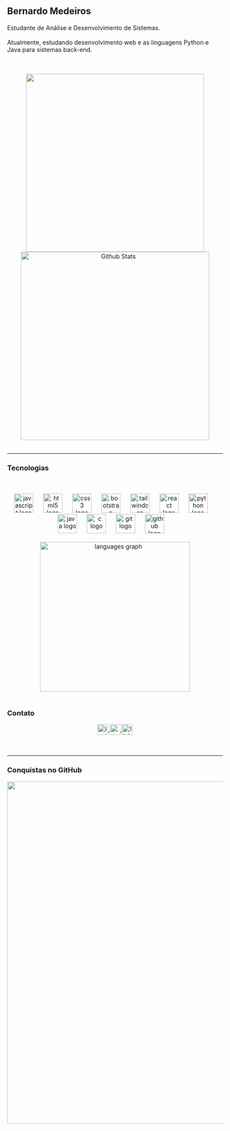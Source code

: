 ## Bernardo Medeiros
<p align="left">Estudante de Análise e Desenvolvimento de Sistemas.<br><br>Atualmente, estudando desenvolvimento web e as linguagens Python e Java para sistemas back-end.</p>
<br><br>


  </div>
<div align="center"; >
       <img src="https://github-readme-stats.vercel.app/api?username=bernardommedeiros&show_icons=true&theme=dark" width="416" />
    <img src="https://github-readme-streak-stats.herokuapp.com/?user=bernardommedeiros&theme=dark&hide_border=false"
      alt="Github Stats" width="440" />
</div>

<br>

---

### Tecnologias
<br>
<br>
<div align="center">
  <img src="https://cdn.jsdelivr.net/gh/devicons/devicon/icons/javascript/javascript-original.svg" height="45" alt="javascript logo"  />
  <img width="15" />
  <img src="https://cdn.jsdelivr.net/gh/devicons/devicon/icons/html5/html5-original.svg" height="45" alt="html5 logo"  />
  <img width="15" />
  <img src="https://cdn.jsdelivr.net/gh/devicons/devicon/icons/css3/css3-original.svg" height="45" alt="css3 logo"  />
  <img width="15" />
  <img src="https://cdn.jsdelivr.net/gh/devicons/devicon/icons/bootstrap/bootstrap-original.svg" height="45" alt="bootstrap logo"  />
  <img width="15" />
  <img src="https://cdn.jsdelivr.net/gh/devicons/devicon/icons/tailwindcss/tailwindcss-original-wordmark.svg" height="45" alt="tailwindcss logo"  />
  <img width="15" />
  <img src="https://cdn.jsdelivr.net/gh/devicons/devicon/icons/react/react-original.svg" height="45" alt="react logo"  />
  <img width="15" />
  <img src="https://cdn.jsdelivr.net/gh/devicons/devicon/icons/python/python-original.svg" height="45" alt="python logo"  />
  <img width="15" />
  <img src="https://cdn.jsdelivr.net/gh/devicons/devicon/icons/java/java-original.svg" height="45" alt="java logo"  />
  <img width="15" />
  <img src="https://cdn.jsdelivr.net/gh/devicons/devicon/icons/c/c-original.svg" height="45" alt="c logo"  />
  <img width="15" />
  <img src="https://cdn.jsdelivr.net/gh/devicons/devicon/icons/git/git-original.svg" height="45" alt="git logo"  />
  <img width="15" />
  <img src="https://cdn.jsdelivr.net/gh/devicons/devicon/icons/github/github-original.svg" height="45" alt="github logo"  />
  <img width="15" />
  
</div>
<br>

<div align="center">
  <img src="https://github-readme-stats.vercel.app/api/top-langs?username=bernardommedeiros&locale=en&hide_title=false&layout=compact&card_width=320&langs_count=5&theme=dark&hide_border=false" 
       width="350"  
       height="350" 
       alt="languages graph" />
</div>

<br>

### Contato

<div align="center">
  <a href="https://www.instagram.com/bernardomm_/" target="_blank">
    <img align=center src="https://img.shields.io/badge/Instagram-E4405F?style=flat&logo=instagram&logoColor=white" height="25" alt="instagram logo"  target="_blank" "/>
  </a>

  <a href="mailto:bernardo181105@gmail.com" target="_blank" >
    <img align=center src="https://img.shields.io/badge/Gmail-EA4335?style=flat&logo=gmail&logoColor=white" height="25" alt="gmail logo"  />
  </a>
  
  <a href="https://www.linkedin.com/in/bernardo-medeiros-123a87348/" target="_blank">
    <img align=center src="https://img.shields.io/badge/LinkedIn-0A66C2?style=flat&logo=linkedin&logoColor=white" height="25" alt="linkedin logo" target="_blank" />
  </a>
     
</div>

<br clear="both">

<br>

---

### Conquistas no GitHub 
<p align="center">
  <a
    href="https://github.com/ryo-ma/github-profile-trophy"
    title="repositório de troféus"
  >
    <img
      width="800"
      src="https://github-profile-trophy.vercel.app/?username=bernardommedeiros&column=8&theme=darkhub&no-frame=true&no-bg=true"
    />
  </a>
</p>





